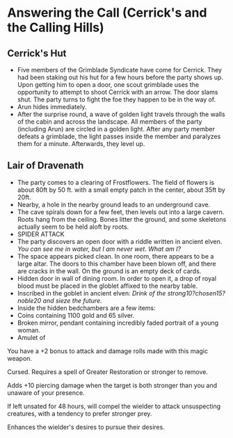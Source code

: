 # Answering the Call (Cerrick's and the Calling Hills)

## Cerrick's Hut

- Five members of the Grimblade Syndicate have come for Cerrick. They had been staking out his hut for a few hours before the party shows up. Upon getting him to open a door, one scout grimblade uses the opportunity to attempt to shoot Cerrick with an arrow. The door slams shut. The party turns to fight the foe they happen to be in the way of.
- Arun hides immediately.
- After the surprise round, a wave of golden light travels through the walls of the cabin and across the landscape. All members of the party (including Arun) are circled in a golden light. After any party member defeats a grimblade, the light passes inside the member and paralyzes them for a minute. Afterwards, they level up.

## Lair of Dravenath

- The party comes to a clearing of Frostflowers. The field of flowers is about 80ft by 50 ft. with a small empty patch in the center, about 35ft by 20ft.
- Nearby, a hole in the nearby ground leads to an underground cave. 
- The cave spirals down for a few feet, then levels out into a large cavern. Roots hang from the ceiling. Bones litter the ground, and some skeletons actually seem to be held aloft by roots.
- SPIDER ATTACK
- The party discovers an open door with a riddle written in ancient elven.
 _You can see me in water, but I am never wet. What am I?_
- The space appears picked clean. In one room, there appears to be a large altar. The doors to this chamber have been blown off, and there are cracks in the wall. On the ground is an empty deck of cards.
- Hidden door in wall of dining room. In order to open it, a drop of royal blood must be placed in the globlet affixed to the nearby table.
- Inscribed in the goblet in ancient elven:
  _Drink of the strong10?chosen15?noble20 and sieze the future._
- Inside the hidden bedchambers are a few items:
- Coins containing 1100 gold and 65 silver.
- Broken mirror, pendant containing incredibly faded portrait of a young woman.
- Amulet of 

You have a +2 bonus to attack and damage rolls made with this magic weapon.

Cursed. Requires a spell of Greater Restoration or stronger to remove.

Adds +10 piercing damage when the target is both stronger than you and unaware of your presence.

If left unsated for 48 hours, will compel the wielder to attack unsuspecting creatures, with a tendency to prefer stronger prey.

Enhances the wielder's desires to pursue their desires.
